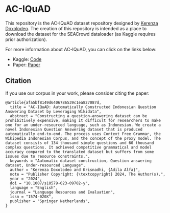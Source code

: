 # AC-IQuAD

This repository is the AC-IQuAD dataset repository designed by [Kerenza Doxolodeo](https://github.com/KerenzaDoxolodeo). The creation of this repository is intended as a place to download the dataset for the SEACrowd dataloader (as Kaggle requires prior authorization).

For more information about AC-IQuAD, you can click on the links below:
- Kaggle: [Code](https://www.kaggle.com/datasets/realdeo/indonesian-qa-generated-by-kg)
- Paper: [Paper](https://scholar.ui.ac.id/en/publications/ac-iquad-automatically-constructed-indonesian-question-answering-)

## Citation

If you use our corpus in your work, please consider citing the paper:
```
@article{afa5bf8149d6406786539c1ea827087d,
  title = "AC-IQuAD: Automatically Constructed Indonesian Question Answering Dataset by Leveraging Wikidata",
  abstract = "Constructing a question-answering dataset can be prohibitively expensive, making it difficult for researchers to make one for an under-resourced language, such as Indonesian. We create a novel Indonesian Question Answering dataset that is produced automatically end-to-end. The process uses Context Free Grammar, the Wikipedia Indonesian Corpus, and the concept of the proxy model. The dataset consists of 134 thousand simple questions and 60 thousand complex questions. It achieved competitive grammatical and model accuracy compared to the translated dataset but suffers from some issues due to resource constraints.",
  keywords = "Automatic dataset construction, Question answering dataset, Under-resourced Language",
  author = "Kerenza Doxolodeo and Krisnadhi, {Adila Alfa}",
  note = "Publisher Copyright: {\textcopyright} 2024, The Author(s).",
  year = "2024",
  doi = "10.1007/s10579-023-09702-y",
  language = "English",
  journal = "Language Resources and Evaluation",
  issn = "1574-020X",
  publisher = "Springer Netherlands",
}
```
